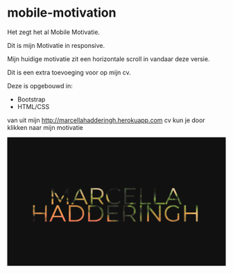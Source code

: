 # mobile-motivation

Het zegt het al Mobile Motivatie.

Dit is mijn Motivatie in responsive.

Mijn huidige motivatie zit een horizontale scroll in vandaar deze versie.

Dit is een extra toevoeging voor op mijn cv.

Deze is opgebouwd in:
- Bootstrap
- HTML/CSS

van uit mijn http://marcellahadderingh.herokuapp.com cv kun je door klikken naar mijn motivatie

![alt-text](https://github.com/MarcellaHadderingh/Motivation/blob/master/image/Motivation.png?raw=true)
